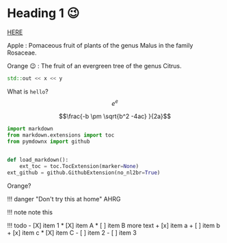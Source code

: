 # Heading 1 :wink:

[HERE](http://www.google.com)

Apple
:   Pomaceous fruit of plants of the genus Malus in
    the family Rosaceae.

Orange :wink:
:   The fruit of an evergreen tree of the genus Citrus.

```c++
std::out << x << y
```

What is `hello`? $$e^e$$

$$\frac{-b \pm \sqrt{b^2 -4ac} }{2a}$$


```python
import markdown
from markdown.extensions import toc
from pymdownx import github


def load_markdown():
    ext_toc = toc.TocExtension(marker=None)
ext_github = github.GithubExtension(no_nl2br=True)
```

Orange?

!!! danger "Don't try this at home"
    AHRG

!!! note
    note this

!!! todo
    - [X] item 1
    * [X] item A
    * [ ] item B
        more text
        + [x] item a
        + [ ] item b
        + [x] item c
    * [X] item C
    - [ ] item 2
    - [ ] item 3
